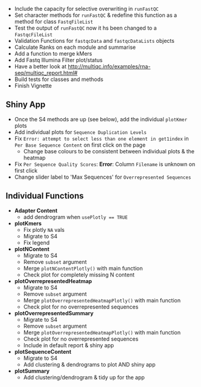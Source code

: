 - Include the capacity for selective overwriting in `runFastQC`
- Set character methods for `runFastQC` & redefine this function as a method for class `FastqFileList`
- Test the output of `runFastQC` now it hs been changed to a `FastqcFileList`
- Validation Functions for `fastqcData` and `fastqcDataLists` objects
- Calculate Ranks on each module and summarise
- Add a function to merge kMers
- Add Fastq Illumina Filter plot/status
- Have a better look at http://multiqc.info/examples/rna-seq/multiqc_report.html#
- Build tests for classes and methods
- Finish Vignette

## Shiny App
 
- Once the S4 methods are up (see below), add the individual `plotKmer` plots
- Add individual plots for `Sequence Duplication Levels`
- Fix `Error: attempt to select less than one element in get1index` in `Per Base Sequence Content` on first click on the page
    - Change base colours to be consistent between individual plots & the heatmap
- Fix `Per Sequence Quality Scores`: **Error**: Column `Filename` is unknown on first click   
- Change slider label to 'Max Sequences' for `Overrepresented Sequences`

## Individual Functions

- **Adapter Content**
    - add dendrogram when `usePlotly == TRUE`
- **plotKmers**
    - Fix plotly `NA` vals
    - Migrate to S4
    - Fix legend
- **plotNContent**
    - Migrate to S4
    - Remove `subset` argument
    - Merge `plotNContentPlotly()` with main function
    - Check plot for completely missing N content
- **plotOverrepresentedHeatmap**
    - Migrate to S4
    - Remove `subset` argument
    - Merge `plotOverrepresentedHeatmapPlotly()` with main function
    - Check plot for no overrepresented sequences
- **plotOverrepresentedSummary**
    - Migrate to S4
    - Remove `subset` argument
    - Merge `plotOverrepresentedHeatmapPlotly()` with main function
    - Check plot for no overrepresented sequences    
    - Include in default report & shiny app
- **plotSequenceContent**
    - Migrate to S4
    - Add clustering & dendrograms to plot AND shiny app
- **plotSummary**
    - Add clustering/dendrogram & tidy up for the app
